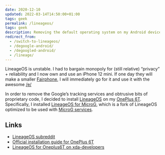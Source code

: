 ```yaml
---
date: 2020-12-10
updated: 2022-03-14T14:50:00+01:00
tags: geek
permalink: /lineageos/
tags: geek
description: Removing the default operating system on my Android device and installing LineageOS.
redirect_from:
  - /switch-to-lineageos/
  - /degoogle-android/
  - /degoogled-android/
  - /lineage/
---
```

<div class='yellow box'>
	LineageOS is unstable. I had to bargain monopoly for (still relative) “privacy” + reliability and I now own and use an iPhone 12 mini. If one day they will make a smaller <a href='https://fairphone.com' title='Fairphone'>Fairphone</a>, I will immediately go for it and use it with the awesome <a href='https://e.foundation' title='/e/'>/e/</a>
</div>

In order to remove the Google’s tracking services and obtrusive bits of proprietary code, I decided to install [LineageOS][lineage] on my [OnePlus 6T][device].
Specifically, I installed [LineageOS for MicroG](https://lineage.microg.org 'LineageOS for MicroG'), which is a fork of LineageOS optimized to be used with [MicroG services](https://microg.org 'MicroG Project').

## Links

- [LineageOS subreddit](https://www.reddit.com/r/LineageOS/ 'LineageOS subreddit')
- [Official installation guide for OnePlus 6T](https://wiki.lineageos.org/devices/fajita/install 'LineageOS official installation guide for OnePlus 6T')
- [LineageOS for Oneplus6T on xda-developers](https://forum.xda-developers.com/t/rom-official-fajita-10-lineageos-17-1.3967254/ 'LineageOS for Oneplus6T on xda-developers')

[lineage]: https://lineageos.org 'LineageOS official website'
[device]: https://www.oneplus.com/6t 'OnePlus 6T'
